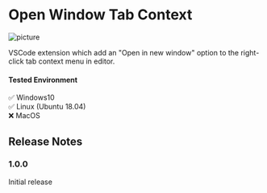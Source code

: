 # Open Window Tab Context

![picture](https://github.com/takkaO/VSCode-OpenWindowTabContext/blob/images/example.gif?raw=true)

VSCode extension which add an "Open in new window" option to the right-click tab context menu in editor.

#### Tested Environment
✅ Windows10  
✅ Linux (Ubuntu 18.04)  
❌ MacOS  

## Release Notes
### 1.0.0

Initial release
